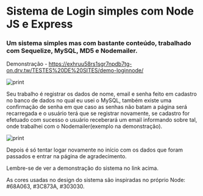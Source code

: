 # Sistema de Login simples com Node JS e Express
### Um sistema simples mas com bastante conteúdo, trabalhado com Sequelize, MySQL, MD5 e Nodemailer.
Demonstração - https://exhruu58rs1sgr7npdb7tg-on.drv.tw/TESTES%20DE%20SITES/demo-loginnode/

![print](https://github.com/stamorim28/sistema-login-node/blob/master/login.png)

Seu trabalho é registrar os dados de nome, email e senha feito em cadastro no banco de dados no qual eu usei o MySQL, também existe uma confirmação de senha em que caso as senhas não batam a página será recarregada e o usuário terá que se registrar novamente, se cadastro for efetuado com sucesso o usuário receberará um email informando sobre tal, onde trabalhei com o Nodemailer(exemplo na demonstração).

![print](https://github.com/stamorim28/sistema-login-node/blob/master/cadastro.png)

Depois é só tentar logar novamente no início com os dados que foram passados e entrar na página de agradecimento.

Lembre-se de ver a demonstração do sistema no link acima.

As cores usadas no design do sistema são inspiradas no próprio Node:  #68A063, #3C873A, #303030.
